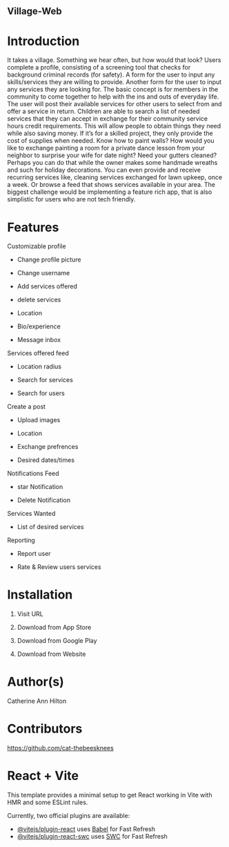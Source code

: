 ## Village-Web

# Introduction
It takes a village. Something we hear often, but how would that look? Users complete a profile, consisting of a screening tool that checks for background criminal records (for safety). A form for the user to input any skills/services they are willing to provide. Another form for the user to input any services they are looking for. The basic concept is for members in the community to come together to help with the ins and outs of everyday life. The user will post their available services for other users to select from and offer a service in return. Children are able to search a list of needed services that they can accept in exchange for their community service hours credit requirements. This will allow people to obtain things they need while also saving money. If it’s for a skilled project, they only provide the cost of supplies when needed. Know how to paint walls? How would you like to exchange painting a room for a private dance lesson from your neighbor to surprise your wife for date night? Need your gutters cleaned? Perhaps you can do that while the owner makes some handmade wreaths and such for holiday decorations. You can even provide and receive recurring services like, cleaning services exchanged for lawn upkeep, once a week. Or browse a feed that shows services available in your area. The biggest challenge would be implementing a feature rich app, that is also simplistic for users who are not tech friendly.
 
 # Features

 Customizable profile

 - Change profile picture

 - Change username

 - Add services offered

 - delete services

- Location

 - Bio/experience

 - Message inbox 

 Services offered feed

 - Location radius 

 - Search for services

 - Search for users

 Create a post

 - Upload images

 - Location

 - Exchange prefrences

 - Desired dates/times

 Notifications Feed

 - star Notification

 - Delete Notification

 Services Wanted

 - List of desired services

 Reporting

 - Report user

 - Rate & Review users services

 # Installation

 1. Visit URL

 2. Download from App Store

 3. Download from Google Play

 4. Download from Website

 # Author(s)

Catherine Ann Hilton 

# Contributors

https://github.com/cat-thebeesknees




# React + Vite

This template provides a minimal setup to get React working in Vite with HMR and some ESLint rules.

Currently, two official plugins are available:

- [@vitejs/plugin-react](https://github.com/vitejs/vite-plugin-react/blob/main/packages/plugin-react/README.md) uses [Babel](https://babeljs.io/) for Fast Refresh
- [@vitejs/plugin-react-swc](https://github.com/vitejs/vite-plugin-react-swc) uses [SWC](https://swc.rs/) for Fast Refresh

